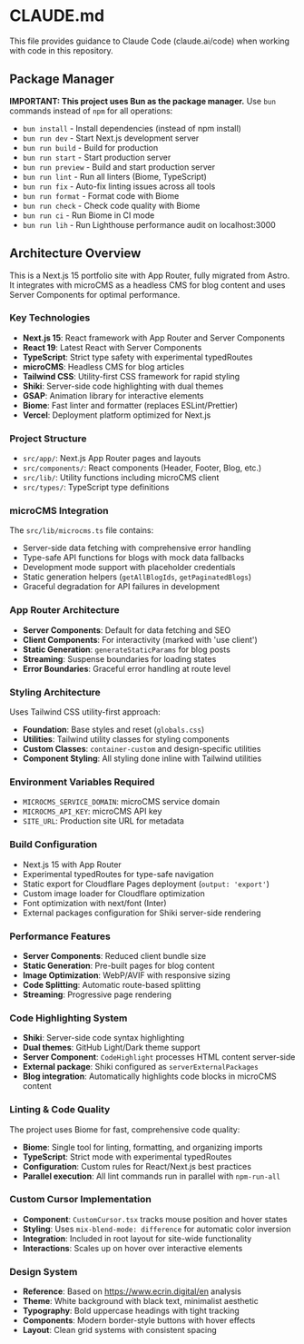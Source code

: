 # CLAUDE.md

This file provides guidance to Claude Code (claude.ai/code) when working with code in this repository.

## Package Manager

**IMPORTANT: This project uses Bun as the package manager.** Use `bun` commands instead of `npm` for all operations:

- `bun install` - Install dependencies (instead of npm install)
- `bun run dev` - Start Next.js development server
- `bun run build` - Build for production
- `bun run start` - Start production server
- `bun run preview` - Build and start production server
- `bun run lint` - Run all linters (Biome, TypeScript)
- `bun run fix` - Auto-fix linting issues across all tools
- `bun run format` - Format code with Biome
- `bun run check` - Check code quality with Biome
- `bun run ci` - Run Biome in CI mode
- `bun run lih` - Run Lighthouse performance audit on localhost:3000

## Architecture Overview

This is a Next.js 15 portfolio site with App Router, fully migrated from Astro. It integrates with microCMS as a headless CMS for blog content and uses Server Components for optimal performance.

### Key Technologies
- **Next.js 15**: React framework with App Router and Server Components
- **React 19**: Latest React with Server Components
- **TypeScript**: Strict type safety with experimental typedRoutes
- **microCMS**: Headless CMS for blog articles
- **Tailwind CSS**: Utility-first CSS framework for rapid styling
- **Shiki**: Server-side code highlighting with dual themes
- **GSAP**: Animation library for interactive elements
- **Biome**: Fast linter and formatter (replaces ESLint/Prettier)
- **Vercel**: Deployment platform optimized for Next.js

### Project Structure
- `src/app/`: Next.js App Router pages and layouts
- `src/components/`: React components (Header, Footer, Blog, etc.)
- `src/lib/`: Utility functions including microCMS client
- `src/types/`: TypeScript type definitions

### microCMS Integration
The `src/lib/microcms.ts` file contains:
- Server-side data fetching with comprehensive error handling
- Type-safe API functions for blogs with mock data fallbacks
- Development mode support with placeholder credentials
- Static generation helpers (`getAllBlogIds`, `getPaginatedBlogs`)
- Graceful degradation for API failures in development

### App Router Architecture
- **Server Components**: Default for data fetching and SEO
- **Client Components**: For interactivity (marked with 'use client')
- **Static Generation**: `generateStaticParams` for blog posts
- **Streaming**: Suspense boundaries for loading states
- **Error Boundaries**: Graceful error handling at route level

### Styling Architecture
Uses Tailwind CSS utility-first approach:
- **Foundation**: Base styles and reset (`globals.css`)
- **Utilities**: Tailwind utility classes for styling components
- **Custom Classes**: `container-custom` and design-specific utilities
- **Component Styling**: All styling done inline with Tailwind utilities

### Environment Variables Required
- `MICROCMS_SERVICE_DOMAIN`: microCMS service domain
- `MICROCMS_API_KEY`: microCMS API key
- `SITE_URL`: Production site URL for metadata

### Build Configuration
- Next.js 15 with App Router
- Experimental typedRoutes for type-safe navigation
- Static export for Cloudflare Pages deployment (`output: 'export'`)
- Custom image loader for Cloudflare optimization
- Font optimization with next/font (Inter)
- External packages configuration for Shiki server-side rendering

### Performance Features
- **Server Components**: Reduced client bundle size
- **Static Generation**: Pre-built pages for blog content
- **Image Optimization**: WebP/AVIF with responsive sizing
- **Code Splitting**: Automatic route-based splitting
- **Streaming**: Progressive page rendering

### Code Highlighting System
- **Shiki**: Server-side code syntax highlighting
- **Dual themes**: GitHub Light/Dark theme support
- **Server Component**: `CodeHighlight` processes HTML content server-side
- **External package**: Shiki configured as `serverExternalPackages`
- **Blog integration**: Automatically highlights code blocks in microCMS content

### Linting & Code Quality
The project uses Biome for fast, comprehensive code quality:
- **Biome**: Single tool for linting, formatting, and organizing imports
- **TypeScript**: Strict mode with experimental typedRoutes
- **Configuration**: Custom rules for React/Next.js best practices
- **Parallel execution**: All lint commands run in parallel with `npm-run-all`

### Custom Cursor Implementation
- **Component**: `CustomCursor.tsx` tracks mouse position and hover states
- **Styling**: Uses `mix-blend-mode: difference` for automatic color inversion
- **Integration**: Included in root layout for site-wide functionality
- **Interactions**: Scales up on hover over interactive elements

### Design System
- **Reference**: Based on https://www.ecrin.digital/en analysis
- **Theme**: White background with black text, minimalist aesthetic
- **Typography**: Bold uppercase headings with tight tracking
- **Components**: Modern border-style buttons with hover effects
- **Layout**: Clean grid systems with consistent spacing